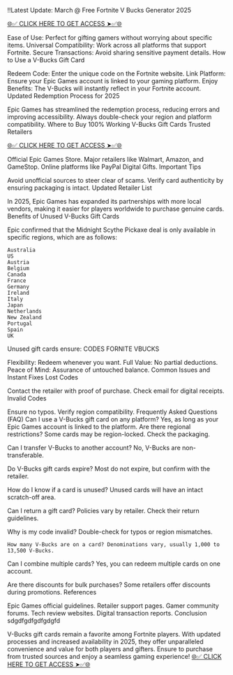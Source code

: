!!Latest Update: March @ Free Fortnite V Bucks Generator 2025

[🌐✅ CLICK HERE TO GET ACCESS ➤✅🌐](https://vbucks.plus/fortnite-1?ref=67cbd0fb02e7d693a0d94d25)

Ease of Use: Perfect for gifting gamers without worrying about specific items. Universal Compatibility: Work across all platforms that support Fortnite. Secure Transactions: Avoid sharing sensitive payment details. How to Use a V-Bucks Gift Card

Redeem Code: Enter the unique code on the Fortnite website. Link Platform: Ensure your Epic Games account is linked to your gaming platform. Enjoy Benefits: The V-Bucks will instantly reflect in your Fortnite account. Updated Redemption Process for 2025

Epic Games has streamlined the redemption process, reducing errors and improving accessibility. Always double-check your region and platform compatibility. Where to Buy 100% Working V-Bucks Gift Cards Trusted Retailers

[🌐✅ CLICK HERE TO GET ACCESS ➤✅🌐](https://vbucks.plus/fortnite-1?ref=67cbd0fb02e7d693a0d94d25)

Official Epic Games Store. Major retailers like Walmart, Amazon, and GameStop. Online platforms like PayPal Digital Gifts. Important Tips

Avoid unofficial sources to steer clear of scams. Verify card authenticity by ensuring packaging is intact. Updated Retailer List

In 2025, Epic Games has expanded its partnerships with more local vendors, making it easier for players worldwide to purchase genuine cards. Benefits of Unused V-Bucks Gift Cards

Epic confirmed that the Midnight Scythe Pickaxe deal is only available in specific regions, which are as follows:

```
Australia
US
Austria
Belgium
Canada
France
Germany
Ireland
Italy
Japan
Netherlands
New Zealand
Portugal
Spain
UK
```
Unused gift cards ensure: CODES FORNITE VBUCKS 

Flexibility: Redeem whenever you want. Full Value: No partial deductions. Peace of Mind: Assurance of untouched balance. Common Issues and Instant Fixes Lost Codes

Contact the retailer with proof of purchase. Check email for digital receipts. Invalid Codes

Ensure no typos. Verify region compatibility. Frequently Asked Questions (FAQ)
Can I use a V-Bucks gift card on any platform? Yes, as long as your Epic Games account is linked to the platform.
Are there regional restrictions? Some cards may be region-locked. Check the packaging.

Can I transfer V-Bucks to another account? No, V-Bucks are non-transferable.

Do V-Bucks gift cards expire? Most do not expire, but confirm with the retailer.

How do I know if a card is unused? Unused cards will have an intact scratch-off area.

Can I return a gift card? Policies vary by retailer. Check their return guidelines.

Why is my code invalid? Double-check for typos or region mismatches.

`How many V-Bucks are on a card? Denominations vary, usually 1,000 to 13,500 V-Bucks.`

Can I combine multiple cards? Yes, you can redeem multiple cards on one account.

Are there discounts for bulk purchases? Some retailers offer discounts during promotions. References

Epic Games official guidelines. Retailer support pages. Gamer community forums. Tech review websites. Digital transaction reports. Conclusion sdgdfgdfgdfgdgfd

V-Bucks gift cards remain a favorite among Fortnite players. With updated processes and increased availability in 2025, they offer unparalleled convenience and value for both players and gifters. Ensure to purchase from trusted sources and enjoy a seamless gaming experience!
[🌐✅ CLICK HERE TO GET ACCESS ➤✅🌐](https://vbucks.plus/fortnite-1?ref=67cbd0fb02e7d693a0d94d25)
